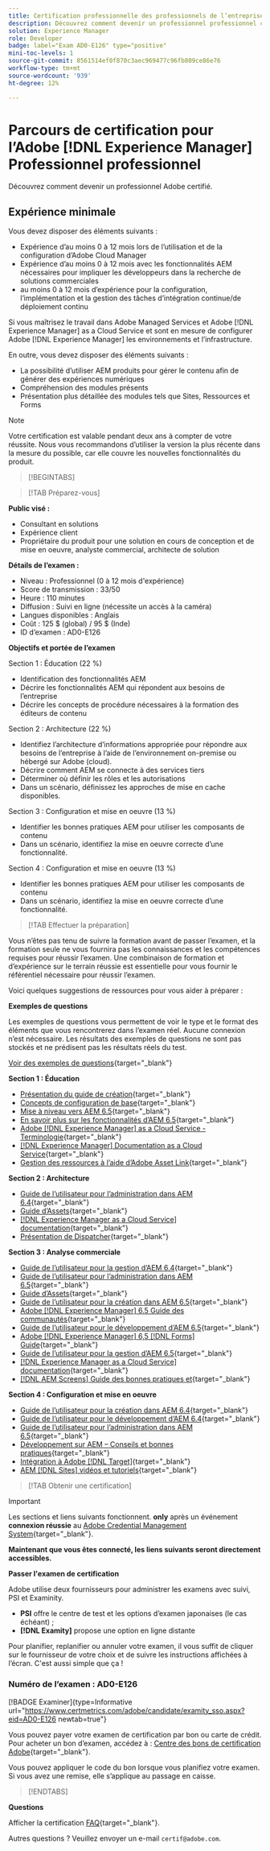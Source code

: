 ```yaml
---
title: Certification professionnelle des professionnels de l’entreprise
description: Découvrez comment devenir un professionnel professionnel certifié en Adobe [!DNL Experience Manager].
solution: Experience Manager
role: Developer
badge: label="Exam AD0-E126" type="positive"
mini-toc-levels: 1
source-git-commit: 8561514ef0f870c3aec969477c96fb809ce86e76
workflow-type: tm+mt
source-wordcount: '939'
ht-degree: 12%

---
```


# Parcours de certification pour l’Adobe [!DNL Experience Manager] Professionnel professionnel

Découvrez comment devenir un professionnel Adobe certifié.

## Expérience minimale

Vous devez disposer des éléments suivants :

* Expérience d’au moins 0 à 12 mois lors de l’utilisation et de la configuration d’Adobe Cloud Manager
* Expérience d’au moins 0 à 12 mois avec les fonctionnalités AEM nécessaires pour impliquer les développeurs dans la recherche de solutions commerciales
* au moins 0 à 12 mois d’expérience pour la configuration, l’implémentation et la gestion des tâches d’intégration continue/de déploiement continu

Si vous maîtrisez le travail dans Adobe Managed Services et Adobe [!DNL Experience Manager] as a Cloud Service et sont en mesure de configurer Adobe [!DNL Experience Manager] les environnements et l’infrastructure.

En outre, vous devez disposer des éléments suivants :

* La possibilité d’utiliser AEM produits pour gérer le contenu afin de générer des expériences numériques
* Compréhension des modules présents
* Présentation plus détaillée des modules tels que Sites, Ressources et Forms

>[!NOTE]
>
>Votre certification est valable pendant deux ans à compter de votre réussite. Nous vous recommandons d’utiliser la version la plus récente dans la mesure du possible, car elle couvre les nouvelles fonctionnalités du produit.

>[!BEGINTABS]

>[!TAB Préparez-vous]

**Public visé :**

* Consultant en solutions
* Expérience client
* Propriétaire du produit pour une solution en cours de conception et de mise en oeuvre, analyste commercial, architecte de solution

**Détails de l’examen :**

* Niveau : Professionnel (0 à 12 mois d&#39;expérience)
* Score de transmission : 33/50
* Heure : 110 minutes
* Diffusion : Suivi en ligne (nécessite un accès à la caméra)
* Langues disponibles : Anglais
* Coût : 125 $ (global) / 95 $ (Inde)
* ID d’examen : AD0-E126

**Objectifs et portée de l’examen**

Section 1 : Éducation (22 %)

* Identification des fonctionnalités AEM
* Décrire les fonctionnalités AEM qui répondent aux besoins de l’entreprise
* Décrire les concepts de procédure nécessaires à la formation des éditeurs de contenu

Section 2 : Architecture (22 %)

* Identifiez l’architecture d’informations appropriée pour répondre aux besoins de l’entreprise à l’aide de l’environnement on-premise ou hébergé sur Adobe (cloud).
* Décrire comment AEM se connecte à des services tiers
* Déterminer où définir les rôles et les autorisations
* Dans un scénario, définissez les approches de mise en cache disponibles.

Section 3 : Configuration et mise en oeuvre (13 %)

* Identifier les bonnes pratiques AEM pour utiliser les composants de contenu
* Dans un scénario, identifiez la mise en oeuvre correcte d’une fonctionnalité.

Section 4 : Configuration et mise en oeuvre (13 %)

* Identifier les bonnes pratiques AEM pour utiliser les composants de contenu
* Dans un scénario, identifiez la mise en oeuvre correcte d’une fonctionnalité.

>[!TAB Effectuer la préparation]

Vous n’êtes pas tenu de suivre la formation avant de passer l’examen, et la formation seule ne vous fournira pas les connaissances et les compétences requises pour réussir l’examen. Une combinaison de formation et d’expérience sur le terrain réussie est essentielle pour vous fournir le référentiel nécessaire pour réussir l’examen.

Voici quelques suggestions de ressources pour vous aider à préparer :

**Exemples de questions**

Les exemples de questions vous permettent de voir le type et le format des éléments que vous rencontrerez dans l’examen réel. Aucune connexion n’est nécessaire. Les résultats des exemples de questions ne sont pas stockés et ne prédisent pas les résultats réels du test.

[Voir des exemples de questions](https://scorpion.caveon.com/launchpad/ad0-e126-adobe-experience-manager-business-practitioner-professional-copy-ddww4w){target="_blank"}

**Section 1 : Éducation**

* [Présentation du guide de création](https://experienceleague.adobe.com/docs/experience-manager-65/authoring/home.html?lang=en){target="_blank"}
* [Concepts de configuration de base](https://experienceleague.adobe.com/docs/experience-manager-65/deploying/configuring/configuring.html?lang=en){target="_blank"}
* [Mise à niveau vers AEM 6.5](https://experienceleague.adobe.com/docs/experience-manager-65/deploying/upgrading/upgrade.html?lang=en){target="_blank"}
* [En savoir plus sur les fonctionnalités d’AEM 6.5](https://experienceleague.adobe.com/docs/experience-manager-65/user-guide/troubleshooting/learn.html?lang=en){target="_blank"}
* [Adobe [!DNL Experience Manager] as a Cloud Service - Terminologie](https://experienceleague.adobe.com/docs/experience-manager-cloud-service/overview/terminology.html?lang=en){target="_blank"}
* [[!DNL Experience Manager] Documentation as a Cloud Service](https://experienceleague.adobe.com/docs/experience-manager-cloud-service/content/home.html?lang=fr){target="_blank"}
* [Gestion des ressources à l’aide d’Adobe Asset Link](https://helpx.adobe.com/fr/enterprise/using/manage-assets-using-adobe-asset-link.html){target="_blank"}

**Section 2 : Architecture**

* [Guide de l’utilisateur pour l’administration dans AEM 6.4](https://experienceleague.adobe.com/docs/experience-manager-64/administering/home.html?lang=en){target="_blank"}
* [Guide d’Assets](https://experienceleague.adobe.com/docs/experience-manager-64/assets/home.html?lang=en){target="_blank"}
* [[!DNL Experience Manager as a Cloud Service] documentation](https://experienceleague.adobe.com/docs/experience-manager-cloud-service/content/home.html?lang=fr){target="_blank"}
* [Présentation de Dispatcher](https://experienceleague.adobe.com/docs/experience-manager-dispatcher/using/dispatcher.html?lang=fr){target="_blank"}

**Section 3 : Analyse commerciale**

* [Guide de l’utilisateur pour la gestion d’AEM 6.4](https://experienceleague.adobe.com/docs/experience-manager-64/managing/home.html?lang=en){target="_blank"}
* [Guide de l’utilisateur pour l’administration dans AEM 6.5](https://experienceleague.adobe.com/docs/experience-manager-65/administering/home.html?lang=en){target="_blank"}
* [Guide d’Assets](https://experienceleague.adobe.com/docs/experience-manager-64/assets/home.html?lang=en){target="_blank"}
* [Guide de l’utilisateur pour la création dans AEM 6.5](https://experienceleague.adobe.com/docs/experience-manager-65/authoring/home.html?lang=en){target="_blank"}
* [Adobe [!DNL Experience Manager] 6.5 Guide des communautés](https://experienceleague.adobe.com/docs/experience-manager-65/communities/home.html?lang=en){target="_blank"}
* [Guide de l’utilisateur pour le développement d’AEM 6.5](https://experienceleague.adobe.com/docs/experience-manager-65/developing/home.html?lang=en){target="_blank"}
* [Adobe [!DNL Experience Manager] 6,5 [!DNL Forms] Guide](https://experienceleague.adobe.com/docs/experience-manager-65/forms/home.html?lang=en){target="_blank"}
* [Guide de l’utilisateur pour la gestion d’AEM 6.5](https://experienceleague.adobe.com/docs/experience-manager-65/managing/home.html?lang=en){target="_blank"}
* [[!DNL Experience Manager as a Cloud Service] documentation](https://experienceleague.adobe.com/docs/experience-manager-cloud-service/content/home.html?lang=fr){target="_blank"}
* [[!DNL AEM Screens] Guide des bonnes pratiques et](https://experienceleague.adobe.com/docs/experience-manager-screens/using/about-guide.html?lang=fr){target="_blank"}

**Section 4 : Configuration et mise en oeuvre**

* [Guide de l’utilisateur pour la création dans AEM 6.4](https://experienceleague.adobe.com/docs/experience-manager-64/authoring/home.html?lang=en){target="_blank"}
* [Guide de l’utilisateur pour le développement d’AEM 6.4](https://experienceleague.adobe.com/docs/experience-manager-64/developing/home.html?lang=en){target="_blank"}
* [Guide de l’utilisateur pour l’administration dans AEM 6.5](https://experienceleague.adobe.com/docs/experience-manager-65/administering/home.html?lang=en){target="_blank"}
* [Développement sur AEM – Conseils et bonnes pratiques](https://experienceleague.adobe.com/docs/experience-manager-65/developing/introduction/dev-guidelines-bestpractices.html?lang=en){target="_blank"}
* [Intégration à Adobe [!DNL Target]](https://experienceleague.adobe.com/docs/experience-manager-cloud-service/sites/integrations/integrating-adobe-target.html?lang=en){target="_blank"}
* [AEM [!DNL Sites] vidéos et tutoriels](https://experienceleague.adobe.com/docs/experience-manager-learn/sites/overview.html?lang=fr){target="_blank"}

>[!TAB Obtenir une certification]

>[!IMPORTANT]
>
>Les sections et liens suivants fonctionnent. **only**  après un événement **connexion réussie** au [Adobe Credential Management System](http://www.certmetrics.com/adobe){target="_blank"}.

**Maintenant que vous êtes connecté, les liens suivants seront directement accessibles.**

**Passer l&#39;examen de certification**

Adobe utilise deux fournisseurs pour administrer les examens avec suivi, PSI et Examinity.

* **PSI** offre le centre de test et les options d’examen japonaises (le cas échéant) ;
* **[!DNL Examity]** propose une option en ligne distante

Pour planifier, replanifier ou annuler votre examen, il vous suffit de cliquer sur le fournisseur de votre choix et de suivre les instructions affichées à l’écran. C&#39;est aussi simple que ça !

### Numéro de l’examen : AD0-E126

[!BADGE Examiner]{type=Informative url="https://www.certmetrics.com/adobe/candidate/examity_sso.aspx?eid=AD0-E126 newtab=true"}

Vous pouvez payer votre examen de certification par bon ou carte de crédit. Pour acheter un bon d’examen, accédez à : [Centre des bons de certification Adobe](https://market.xvoucher.com/adobe/global){target="_blank"}.

Vous pouvez appliquer le code du bon lorsque vous planifiez votre examen. Si vous avez une remise, elle s’applique au passage en caisse.

>[!ENDTABS]

**Questions**

Afficher la certification [FAQ](https://experienceleague.adobe.com/docs/certification/certification/faq.html?lang=en){target="_blank"}.

Autres questions ? Veuillez envoyer un e-mail `certif@adobe.com`.
